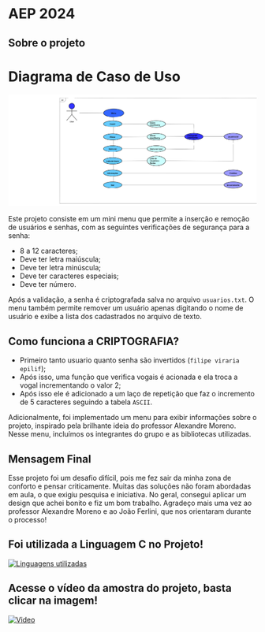 # AEP 2024

## Sobre o projeto

# Diagrama de Caso de Uso 
![Diagrama de Caso de Uso](DiagramaDeCasoDeUso.png)



Este projeto consiste em um mini menu que permite a inserção e remoção de usuários e senhas, com as seguintes verificações de segurança para a senha:

- 8 a 12 caracteres;
- Deve ter letra maiúscula;
- Deve ter letra minúscula;
- Deve ter caracteres especiais;
- Deve ter número.

Após a validação, a senha é criptografada salva no arquivo `usuarios.txt`. O menu também permite remover um usuário apenas digitando o nome de usuário e exibe a lista dos cadastrados no arquivo de texto.

## Como funciona a CRIPTOGRAFIA?
- Primeiro tanto usuario quanto senha são invertidos (`filipe viraria epilif`);
- Após isso, uma função que verifica vogais é acionada e ela troca a vogal incrementando o valor 2;
- Após isso ele é adicionado a um laço de repetição que faz o incremento de 5 caracteres seguindo a tabela `ASCII`.


Adicionalmente, foi implementado um menu para exibir informações sobre o projeto, inspirado pela brilhante ideia do professor Alexandre Moreno. Nesse menu, incluímos os integrantes do grupo e as bibliotecas utilizadas.

## Mensagem Final

Esse projeto foi um desafio difícil, pois me fez sair da minha zona de conforto e pensar criticamente. Muitas das soluções não foram abordadas em aula, o que exigiu pesquisa e iniciativa. No geral, consegui aplicar um design que achei bonito e fiz um bom trabalho. Agradeço mais uma vez ao professor Alexandre Moreno e ao João Ferlini, que nos orientaram durante o processo!


## Foi utilizada a Linguagem C no Projeto!
[![Linguagens utilizadas](https://i.imgur.com/zd6KOy3.png)](https://youtu.be/7812yUSJsu8)


##       Acesse o vídeo da amostra do projeto, basta clicar na imagem!
[![Video](https://i.imgur.com/kj5Y1YK.png)](https://youtu.be/7812yUSJsu8)


